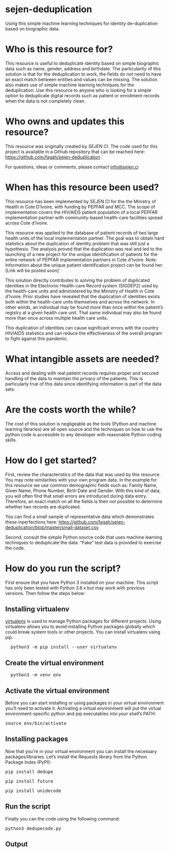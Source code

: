 # sejen-deduplication
Using this simple machine learning techniques for identity de-duplication based on biographic data.

# Who is this resource for?
This resource is useful to deduplicate identity based on simple biographic data such as name, gender, address and birthdate. The particularity of this solution is that for the deduplication to work, the fields do not need to have an exact match between entities and values can be missing. The solution also makes use of simple machine learning techniques for the deduplication.
Use this resource to anyone who is looking for a simple option to deduplicate digital records such as patient or enrollment records when the data is not completely clean.
# Who owns and updates this resource?
This resource was originally created by *SEJEN CI*. The code used for this project is available in a Github repository that can be reached here: https://github.com/fagah/sejen-deduplication .

For questions, ideas or comments, please contact info@sejen.ci

# When has this resource been used?
This resource has been implemented by SEJEN CI for the the Ministry of Health in Cote D’Ivoire, with funding by PEPFAR and MCC. The scope of implementation covers the HIV/AIDS patient population of a local PEPFAR implementation partner with community-based health-care facilities spread across Cote d’Ivoire. 

This resource was applied to the database of patient records of two large health units of the local implementation partner. The goal was to obtain hard statistics about the duplication of identity problem that was still just a hypothesis. The analysis proved that the duplication was real and led to the launching of a new project for the unique identification of patients for the entire network of PEPFAR implementation partners in Cote d’Ivoire. 
Note: Information about the unique patient identification project can be found her: [Link will be posted soon]

This solution directly contributes to solving the problem of duplicated identities in the Electronic Health-care Record system (SIGDEP2) used by the health-care units and administered by the Ministry of Health in Cote d’Ivoire. Prior studies have revealed that the duplication of identities exists both within the health-care units themselves and across the network. In other words, an individual may be found more than once within the patient’s registry at a given health care unit. That same individual may also be found more than once across multiple health care units. 

This duplication of identities can cause significant errors with the country HIV/AIDS statistics and can reduce the effectiveness of the overall program to fight against this pandemic.

# What intangible assets are needed?
Access and dealing with real patient records requires proper and secured handling of the data to maintain the privacy of the patients. This is particularly true of this data since identifying information is part of the data sets.

# Are the costs worth the while?
The cost of this solution is negligeable as the tools (Python and machine learning libraries) are all open source and the techniques on how to use the python code is accessible to any developer with reasonable Python coding skills.

# How do I get started?
First, review the characteristics of the data that was used by this resource. You may note similarities with your own program data. In the example for this resource we use common demographic fields such as: Family Name, Given Name, Phone Number, Birth Date and Gender. With this kind of data, you will often find that small errors are introduced during data entry. Therefore, an exact match on all the fields is then not possible to determine whether two records are duplicated.  

You can find a small sample of representative data which demonstrates these inperfections here: https://github.com/fagah/sejen-deduplication/blob/master/small-dataset.csv 


Second, consult the simple Python source code that uses machine learning techniques to deduplicate the data. “Fake” test data is provided to exercise the code.




# How do you run the script?

First ensure that you have Python 3 installed on your machine. This script has only been tested with Python 3.6.x but may work with previous versions. Then follow the steps below:

## Installing virtualenv

<a href="https://packaging.python.org/guides/installing-using-pip-and-virtual-environments/">virtualenv</a> is used to manage Python packages for different projects. Using virtualenv allows you to avoid installing Python packages globally which could break system tools or other projects. You can install virtualenv using pip.

<pre>
  python3 -m pip install --user virtualenv
</pre>

## Create the virtual environment
<pre>
  python3 -m venv env
</pre>

## Activate the virtual environment

Before you can start installing or using packages in your virtual environment you’ll need to activate it. Activating a virtual environment will put the virtual environment-specific python and pip executables into your shell’s PATH:

<pre>
source env/bin/activate
</pre>

## Installing packages

Now that you’re in your virtual environment you can install the necessary packages/libraries. Let’s install the Requests library from the Python Package Index (PyPI):

<pre>
pip install dedupe
</pre>

<pre>
pip install future
</pre>


<pre>
pip install unidecode
</pre>

## Run the script
Finally you can the code using the following command: 

<pre>
python3 dedupecode.py
</pre>

## Output
